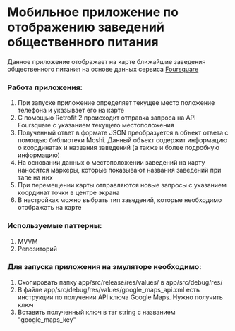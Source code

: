 # Мобильное приложение по отображению заведений общественного питания 
Данное приложение отображает на карте ближайшие заведения общественного питания на основе данных сервиса [Foursquare](https://ru.foursquare.com/)
### Работа приложения:
1. При запуске приложение определяет текущее место положение телефона и указывает его на карте
2. С помощью Retrofit 2 происходит отправка запроса на API Foursquare с указанием текущего местоположения
3. Полученный ответ в формате JSON преобразуется в объект ответа с помощью библиотеки Moshi. Данный объект содержит информацию о координатах и названия заведений (а также и более подробную информацию)
4. На основании данных о местоположении заведений на карту наносятся маркеры, которые показывают названия заведений при тапе на них
5. При перемещении карты отправляются новые запросы с указанием координат точки в центре экрана
6. В настройках можно выбрать тип заведений, которые необходимо отображать на карте
### Используемые паттерны:
1. MVVM
2. Репозиторий
### Для запуска приложения на эмуляторе необходимо:
1. Скопировать папку app/src/release/res/values/ в app/src/debug/res/
2. В файле app/src/debug/res/values/google_maps_api.xml есть инструкции по получении API ключа Google Maps. Нужно получить ключ
3. Вставить полученный ключ в тэг string с названием "google_maps_key"
